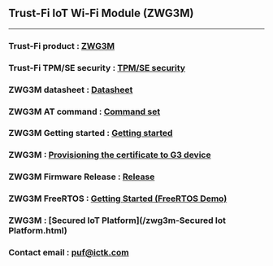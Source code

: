 ## Trust-Fi IoT Wi-Fi Module (ZWG3M)
---

### Trust-Fi product : [ZWG3M](/zwg3m-module.html)

### Trust-Fi TPM/SE security : [TPM/SE security](/TrustFi-security.html)

### ZWG3M  datasheet : [Datasheet](/files/ZWG3M-Datasheet-v1.0.pdf)

### ZWG3M  AT command : [Command set](/files/ZWG3M-ATcommand-v1.0.pdf)

### ZWG3M Getting started : [Getting started](/zwg3m-GettingStarted.html)

### ZWG3M  : [Provisioning the certificate to G3 device](/zwg3m-Certificate.html)

### ZWG3M Firmware Release : [Release](/Firmware-release.md)

### ZWG3M FreeRTOS : [Getting Started (FreeRTOS Demo)](/zwg3m-GettingStarted(FreeRTOS-Demo).html)

### ZWG3M  : [Secured IoT Platform](/zwg3m-Secured Iot Platform.html)

### Contact email : [puf@ictk.com](http://ictk.com/contactUs/)

